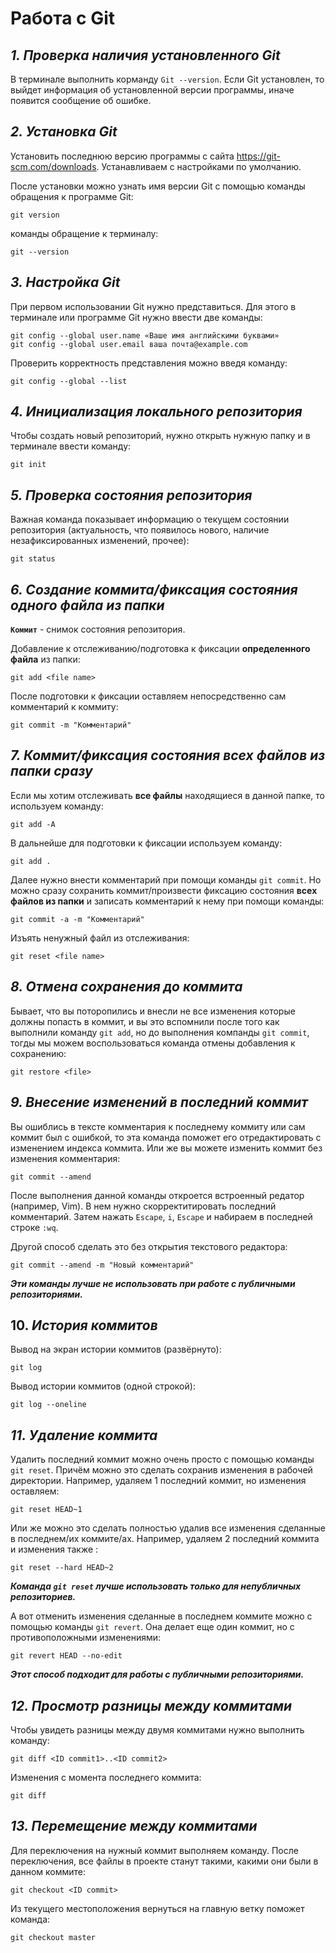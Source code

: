 # Работа с Git

## ***1. Проверка наличия установленного Git***

В терминале выполнить корманду `Git --version`.
Если Git установлен, то выйдет информация об установленной версии программы, иначе появится сообщение об ошибке.
## ***2. Установка Git***

Установить последнюю версию программы с сайта https://git-scm.com/downloads.
Устанавливаем с настройками по умолчанию.

После установки можно узнать имя версии Git с помощью команды обращения к программе Git:
```
git version
```
команды обращение к терминалу:
```
git --version
```
## ***3. Настройка Git***

При первом использовании Git нужно представиться. Для этого в терминале или программе Git нужно ввести две команды: 
```
git config --global user.name «Ваше имя английскими буквами»
git config --global user.email ваша почта@example.com
```
Проверить корректность представления можно введя команду:
```
git config --global --list
```
## ***4. Инициализация локального репозитория***
Чтобы создать новый репозиторий, нужно открыть нужную папку и в терминале ввести команду:
```
git init
```
## ***5. Проверка состояния репозитория***
Важная команда показывает информацию о текущем состоянии репозитория (актуальность, что появилось нового, наличие незафиксированных изменений, прочее):
```
git status
```
## ***6. Создание коммита/фиксация состояния одного файла из папки***
**`Коммит`** - снимок состояния репозитория.

Добавление к отслеживанию/подготовка к фиксации **определенного файла** из папки:
```
git add <file name>
```
После подготовки к фиксации оставляем непосредственно сам комментарий к коммиту:
```
git commit -m "Комментарий"
```
## ***7. Коммит/фиксация состояния всех файлов из папки сразу***
Если мы хотим отслеживать **все файлы** находящиеся в данной папке, то используем команду:
```
git add -A
```
В дальнейше для подготовки к фиксации используем команду:
```
git add .
```
Далее нужно внести комментарий при помощи команды `git commit`. Но можно сразу сохранить коммит/произвести фиксацию состояния **всех файлов из папки** и записать комментарий к нему при помощи команды:
```
git commit -a -m "Комментарий"
```
Изъять ненужный файл из отслеживания:
```
git reset <file name>
```
## ***8. Отмена сохранения до коммита***
Бывает, что вы поторопились и внесли не все изменения которые должны попасть в коммит, и вы это вспомнили после того как выполнили команду `git add`, но до выполнения компанды `git commit`, тогды мы можем воспользоваться команда отмены добавления к сохранению:
```
git restore <file>
```
## ***9. Внесение изменений в последний коммит***
Вы ошиблись в тексте комментария к последнему коммиту или сам коммит был с ошибкой, то эта команда поможет его отредактировать с изменением индекса коммита. Или же вы можете изменить коммит без изменения комментария:
```
git commit --amend
```
После выполнения данной команды откроется встроенный редатор (например, Vim). В нем нужно скорректитировать последний комментарий. Затем нажать `Escape`, `i`, `Escape` и набираем  в последней строке `:wq`.

Другой способ сделать это без открытия текстового редактора:
```
git commit --amend -m "Новый комментарий"
```
***Эти команды лучше не использовать при работе с публичными репозиториями.***

## 10. ***История коммитов***
Вывод на экран истории коммитов (развёрнуто):
```
git log
```
Вывод истории коммитов (одной строкой):
```
git log --oneline
```
## ***11. Удаление коммита***
Удалить последний коммит можно очень просто с помощью команды `git reset`. Причём можно это сделать сохранив изменения в рабочей директории. Например, удаляем 1 последний коммит, но изменения оставляем:
```
git reset HEAD~1
```
Или же можно это сделать полностью удалив все изменения сделанные в последнем/их коммите/ах. Например, удаляем 2 последний коммита и изменения также :
```
git reset --hard HEAD~2
```
***Команда `git reset` лучше использовать только для непубличных репозиториев.***

А вот отменить изменения сделанные в последнем коммите можно с помощью команды `git revert`. Она делает еще один коммит, но с противоположными изменениями:
```
git revert HEAD --no-edit
```
***Этот способ подходит для работы с публичными репозиториями.***

## ***12. Просмотр разницы между коммитами***
Чтобы увидеть разницы между двумя коммитами нужно выполнить команду:
```
git diff <ID commit1>..<ID commit2>
```
Изменения с момента последнего коммита:
```
git diff
```
## ***13. Перемещение между коммитами***
Для переключения на нужный коммит выполняем команду. После переключения, все файлы в проекте станут такими, какими они были в данном коммите:
```
git сheckout <ID commit>
```
Из текущего местоположения вернуться на главную ветку поможет команда:
```
git checkout master
```